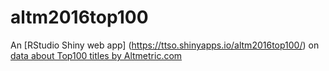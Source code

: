# altm2016top100
An [RStudio Shiny web app] (https://ttso.shinyapps.io/altm2016top100/) on [data about Top100 titles by Altmetric.com](https://figshare.com/collections/Altmetric_Top_100_2016/3590951)

